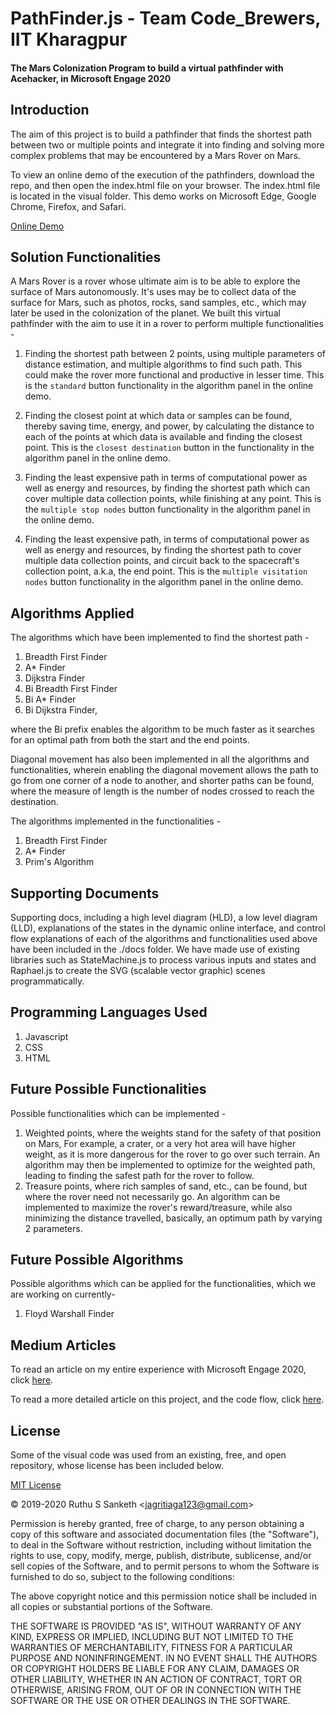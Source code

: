 PathFinder.js - Team Code_Brewers, IIT Kharagpur
==============
#### The Mars Colonization Program to build a virtual pathfinder with Acehacker, in Microsoft Engage  2020 ####

Introduction
------------

The aim of this project is to build a pathfinder that finds the shortest path between two or multiple points and integrate it into finding and solving more complex problems that may be encountered by a Mars Rover on Mars.

To view an online demo of the execution of the pathfinders, download the repo, and then open the index.html file on your browser. The index.html file is located in the visual folder. This demo works on Microsoft Edge, Google Chrome, Firefox, and Safari.

[Online Demo](https://jagritiagarwal.github.io/mars_colonisation/visual)

Solution Functionalities
------------------------
A Mars Rover is a rover whose ultimate aim is to be able to explore the surface of Mars autonomously. It's uses may be to collect data of the surface for Mars, such as photos, rocks, sand samples, etc., which may later be used in the colonization of the planet. We built this virtual pathfinder with the aim to use it in a rover to perform multiple functionalities -

1. Finding the shortest path between 2 points, using multiple parameters of distance estimation, and multiple algorithms to find such path. This could make the rover more functional and productive in lesser time. This is the ````standard```` button functionality in the algorithm panel in the online demo.

2. Finding the closest point at which data or samples can be found, thereby saving time, energy, and power, by calculating the distance to each of the points at which data is available and finding the closest point. This is the ````closest destination```` button in the functionality in the algorithm panel in the online demo.

3. Finding the least expensive path in terms of computational power as well as energy and resources, by finding the shortest path which can cover multiple data collection points, while finishing at any point. This is the ````multiple stop nodes```` button functionality in the algorithm panel in the online demo.

4. Finding the least expensive path, in terms of computational power as well as energy and resources, by finding the shortest path to cover multiple data collection points, and circuit back to the spacecraft's collection point, a.k.a, the end point. This is the ````multiple visitation nodes```` button functionality in the algorithm panel in the online demo.

Algorithms Applied
------------------
The algorithms which have been implemented to find the shortest path -
1. Breadth First Finder
2. A* Finder
3. Dijkstra Finder
4. Bi Breadth First Finder
5. Bi A* Finder
6. Bi Dijkstra Finder,

where the Bi prefix enables the algorithm to be much faster as it searches for an optimal path from both the start and the end points.

Diagonal movement has also been implemented in all the algorithms and functionalities, wherein enabling the diagonal movement allows the path to go from one corner of a node to another, and shorter paths can be found, where the measure of length is the number of nodes crossed to reach the destination.

The algorithms implemented in the functionalities -
1. Breadth First Finder
2. A* Finder
3. Prim's Algorithm

Supporting Documents
--------------------
Supporting docs, including a high level diagram (HLD), a low level diagram (LLD), explanations of the states in the dynamic online interface, and control flow explanations of each of the algorithms and functionalities used above have been included in the ./docs folder. We have made use of existing libraries such as StateMachine.js to process various inputs and states and Raphael.js to create the SVG (scalable vector graphic) scenes programmatically.

Programming Languages Used  
--------------
1. Javascript
2. CSS
3. HTML

Future Possible Functionalities
-------------------------------
Possible functionalities which can be implemented -
1. Weighted points, where the weights stand for the safety of that position on Mars, For example, a crater, or a very hot area will have higher weight, as it is more dangerous for the rover to go over such terrain. An algorithm may then be implemented to optimize for the weighted path, leading to finding the safest path for the rover to follow.
2. Treasure points, where rich samples of sand, etc., can be found, but where the rover need not necessarily go. An algorithm can be implemented to maximize the rover's reward/treasure, while also minimizing the distance travelled, basically, an optimum path by varying 2 parameters.

Future Possible Algorithms
--------------------------
Possible algorithms which can be applied for the functionalities, which we are working on currently-
1. Floyd Warshall Finder

Medium Articles
---------------
To read an article on my entire experience with Microsoft Engage 2020, click [here](https://medium.com/@ruthussanketh/mars-colonisation-program-microsoft-bbf8981eae0d).

To read a more detailed article on this project, and the code flow, click [here](https://medium.com/@ruthussanketh/pathfinding-js-in-microsoft-engage-8d6256be3f16).

License
-------
Some of the visual code was used from an existing, free, and open repository, whose license has been included below.

[MIT License](http://www.opensource.org/licenses/mit-license.php)

&copy; 2019-2020 Ruthu S Sanketh &lt;jagritiaga123@gmail.com&gt;

Permission is hereby granted, free of charge, to any person obtaining a copy of this software and associated documentation files (the "Software"), to deal in the Software without restriction, including without limitation the rights to use, copy, modify, merge, publish, distribute, sublicense, and/or sell copies of the Software, and to permit persons to whom the Software is furnished to do so, subject to the following conditions:

The above copyright notice and this permission notice shall be included in all copies or substantial portions of the Software.

THE SOFTWARE IS PROVIDED "AS IS", WITHOUT WARRANTY OF ANY KIND, EXPRESS OR IMPLIED, INCLUDING BUT NOT LIMITED TO THE WARRANTIES OF MERCHANTABILITY, FITNESS FOR A PARTICULAR PURPOSE AND NONINFRINGEMENT. IN NO EVENT SHALL THE AUTHORS OR COPYRIGHT HOLDERS BE LIABLE FOR ANY CLAIM, DAMAGES OR OTHER LIABILITY, WHETHER IN AN ACTION OF CONTRACT, TORT OR OTHERWISE, ARISING FROM, OUT OF OR IN CONNECTION WITH THE SOFTWARE OR THE USE OR OTHER DEALINGS IN THE SOFTWARE.
